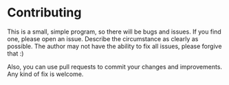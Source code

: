 # Contributing

This is a small, simple program, so there will be bugs and issues. If you find one, please open an issue. Describe the circumstance as clearly as possible. The author may not have the ability to fix all issues, please forgive that :)

Also, you can use pull requests to commit your changes and improvements. Any kind of fix is welcome.
